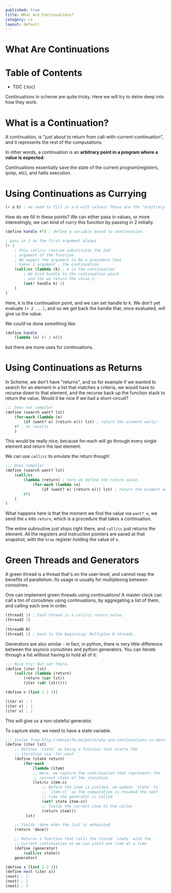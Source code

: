 ```yaml
---
published: true
title: What Are Continuations?
category: cs
layout: default
---
```

# What Are Continuations

# Table of Contents

* TOC
{:toc}

Continuations in scheme are quite tricky. Here we will try to delve deep into how they work.

# What is a Continuation?

A continuation, is "just about to return from call-with-current-continuation", and it represents the rest of the computations.

In other words, a continuation is an **arbitrary point in a program where a value is expected**.

Continuations essentially save the state of the current program(registers, ip/ep, etc), and halts execution.

# Using Continuations as Currying

```scheme
(+ a b) ; we need to fill in a b with values! These are the "arbitrary points"
```

How do we fill in these points? We can either pass in values, or more interestingly, we can kind of curry this function by passing in 2 initially.

```scheme
(define handle #f) ; define a variable bound to continuation.

; pass in 2 as the first argument always
(+ 2
    ; this call/cc routine substitutes the 2nd 
    ; argument of the function.
    ; We expect the argument to be a procedure that 
    ; takes 1 argument - the continuation.
    (call/cc (lambda (k) ; k is the continuation
        ; We bind handle to the continuation point.
        ; and the we return the value 2.
        (set! handle k) 2)    
    )
)
```

Here, k is the continuation point, and we can set handle to k. 
We don't yet evaluate `(+ 2 ...)`, and so we get back the handle that, once evaluated, will give us the value.

We could've done something like:

```scheme
(define handle
    (lambda (x) (+ 2 x)))
```

but there are more uses for continuations.

# Using Continuations as Returns

In Scheme, we don't have "returns", and so for example if we wanted to search for an element in a list that matches a criteria,
we would have to recurse down to that element, and the recurse back up the function stack to return the value. Would it be nice
if we had a short-circuit?

```scheme
;;; Does not compile!
(define (search want? lst)
    (for-each (lambda (e)
        (if (want? e) (return e))) lst) ; return the element early!
    #f ; no results
    )
```

This would be really nice, because for-each will go through every single element and return the last element.

We can use `call/cc` to emulate the return though!

```scheme
;;; Does compile!
(define (search want? lst)
    (call/cc
        (lambda (return) ; here we define the return value.
            (for-each (lambda (e)
                (if (want? e) (return e))) lst) ; return the element early!
        #f)
    )
)
```

What happens here is that the moment we find the value via `want? e`, 
we send the `e` into `return`, which is a procedure that takes a continuation.

The entire subroutine just stops right there, and `call/cc` just returns the element.
All the registers and instruction pointers are saved at that snapshot, with the `%rax` 
register holding the value of `e`.

# Green Threads and Generators

A green thread is a thread that's on the user-level, and cannot reap the benefits of parallelism.
Its usage is usually for multiplexing between coroutines.

One can implement green threads using continuations! A master clock can call a ton of coroutines using continuations, by aggregating
a list of them, and calling each one in order.

```scheme
(thread1 1) ; Each thread is a call/cc return value.
(thread2 2)
...
(threadN N)
(thread1 1) ; back to the beginning! Multiplex N threads.
```

Generators are also similar - in fact, in python, there is very little difference between the asyncio coroutines and
python generators. You can iterate through a list without having to hold all of it:

```scheme
;;; Nice try! But not there.
(define (iter lst)
    (call/cc (lambda (return)
        (return (car lst))
        (iter (cdr lst)))))

(define x (list 1 2 3))

(iter x) ; 1
(iter x) ; 1
(iter x) ; 1
```

This will give us a non-stateful generator.

To capture state, we need to have a state variable.

```scheme
;;; Stolen from http://danielfm.me/posts/why-are-continuations-so-darn-cool.html
(define (iter lst)
    ;; Defines `state` as being a function that starts the
    ;; iteration via `for-each`
    (define (state return)
        (for-each
            (lambda (item)
            ;; Here, we capture the continuation that represents the
            ;; current state of the iteration
            (let/cc item-cc
                ;; Before the item is yielded, we update `state` to
                ;; `item-cc` so the computation is resumed the next
                ;; time the generator is called
                (set! state item-cc)
                ;; Yields the current item to the caller
                (return item)))
         lst)

    ;; Yields 'done when the list is exhausted
    (return 'done))

    ;; Returns a function that calls the stored `state` with the
    ;; current continuation so we can yield one item at a time
    (define (generator)
        (call/cc state))
    generator)

(define x (list 1 2 3))
(define next (iter x))
(next) ; 1
(next) ; 2
(next) ; 3
```
